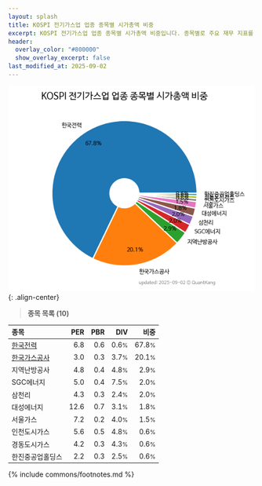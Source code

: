 ```yaml
---
layout: splash
title: KOSPI 전기가스업 업종 종목별 시가총액 비중
excerpt: KOSPI 전기가스업 업종 종목별 시가총액 비중입니다. 종목별로 주요 재무 지표를 함께 표시합니다.
header:
  overlay_color: "#800000"
  show_overlay_excerpt: false
last_modified_at: 2025-09-02
---
```



![KOSPI 전기가스업 업종 종목별 시가총액 비중](/stats/sector/images/kospi_업종_전기가스업_종목.png){: .align-center}


> **종목 목록 (10)**<a id="list"></a>

| **종목** | **PER** | **PBR** | **DIV** | **비중** |
| :------- | ------: | ------: | ------: | -------: |
| [한국전력](/015760/) | 6.8 | 0.6 | 0.6<small>%</small> | 67.8<small>%</small> |
| [한국가스공사](/036460/) | 3.0 | 0.3 | 3.7<small>%</small> | 20.1<small>%</small> |
| 지역난방공사 | 4.8 | 0.4 | 4.8<small>%</small> | 2.9<small>%</small> |
| SGC에너지 | 5.0 | 0.4 | 7.5<small>%</small> | 2.0<small>%</small> |
| 삼천리 | 4.3 | 0.3 | 2.4<small>%</small> | 2.0<small>%</small> |
| 대성에너지 | 12.6 | 0.7 | 3.1<small>%</small> | 1.8<small>%</small> |
| 서울가스 | 7.2 | 0.2 | 4.0<small>%</small> | 1.5<small>%</small> |
| 인천도시가스 | 5.6 | 0.5 | 4.8<small>%</small> | 0.6<small>%</small> |
| 경동도시가스 | 4.2 | 0.3 | 4.3<small>%</small> | 0.6<small>%</small> |
| 한진중공업홀딩스 | 2.2 | 0.3 | 2.5<small>%</small> | 0.6<small>%</small> |

{% include commons/footnotes.md %}
